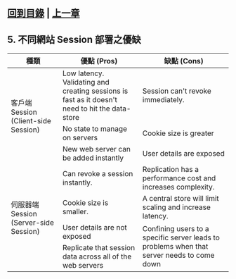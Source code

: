 [回到目錄](overview.md) | [上一章](04-api-perf-index.md)
---
## 5. 不同網站 Session 部署之優缺
<table>
  <thead>
    <tr>
        <th>種類</th>
        <th>優點 (Pros)</th>
        <th>缺點 (Cons)</th>
    </tr>
  </thead>
  <tbody>
    <tr>
      <td rowspan=3>客戶端 Session (Client-side Session)</td>
      <td>Low latency. Validating and creating sessions is fast as it doesn't need to hit the data-store</td>
      <td>Session can't revoke immediately.</td>
    </tr>
    <tr>
      <td>No state to manage on servers</td>
      <td>Cookie size is greater</td>
    </tr>
    <tr>
      <td>New web server can be added instantly</td>
      <td>User details are exposed</td>
    </tr>
    <tr>
      <td rowspan=4>伺服器端 Session (Server-side Session)</td>
      <td>Can revoke a session instantly.</td>
      <td>Replication has a performance cost and increases complexity.</td>
    </tr>
    <tr>
      <td>Cookie size is smaller.</td>
      <td>A central store will limit scaling and increase latency.</td>
    </tr>
    <tr>
      <td>User details are not exposed</td>
      <td rowspan=2>Confining users to a specific server leads to problems when that server needs to come down</td>
    </tr>
    <tr>
      <td>Replicate that session data across all of the web servers</td>
    </tr>
  </tbody>
</table>
